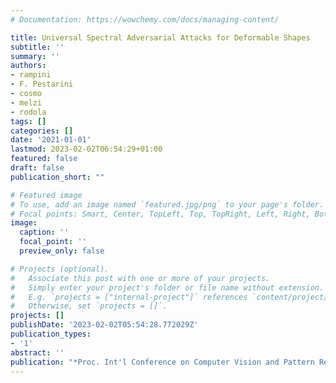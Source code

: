 ```yaml
---
# Documentation: https://wowchemy.com/docs/managing-content/

title: Universal Spectral Adversarial Attacks for Deformable Shapes
subtitle: ''
summary: ''
authors:
- rampini
- F. Pestarini
- cosmo
- melzi
- rodola
tags: []
categories: []
date: '2021-01-01'
lastmod: 2023-02-02T06:54:29+01:00
featured: false
draft: false
publication_short: ""

# Featured image
# To use, add an image named `featured.jpg/png` to your page's folder.
# Focal points: Smart, Center, TopLeft, Top, TopRight, Left, Right, BottomLeft, Bottom, BottomRight.
image:
  caption: ''
  focal_point: ''
  preview_only: false

# Projects (optional).
#   Associate this post with one or more of your projects.
#   Simply enter your project's folder or file name without extension.
#   E.g. `projects = ["internal-project"]` references `content/project/deep-learning/index.md`.
#   Otherwise, set `projects = []`.
projects: []
publishDate: '2023-02-02T05:54:28.772029Z'
publication_types:
- '1'
abstract: ''
publication: "*Proc. Int'l Conference on Computer Vision and Pattern Recognition (CVPR)*"
---
```

